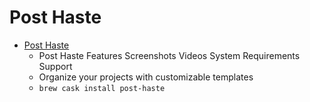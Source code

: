 # Post Haste
- [Post Haste](https://www.digitalrebellion.com/posthaste/)
  -  Post Haste Features Screenshots Videos System Requirements Support
  - Organize your projects with customizable templates
  - `brew cask install post-haste`
